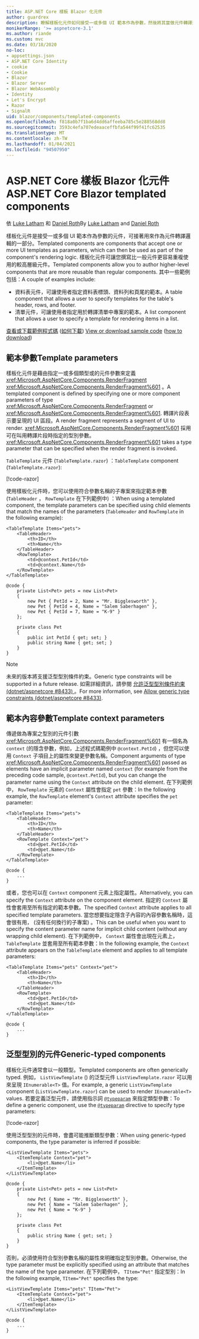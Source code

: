 ```yaml
---
title: ASP.NET Core 樣板 Blazor 化元件
author: guardrex
description: 瞭解樣板化元件如何接受一或多個 UI 範本作為參數，然後將其當做元件轉譯邏輯的一部分來使用。
monikerRange: '>= aspnetcore-3.1'
ms.author: riande
ms.custom: mvc
ms.date: 03/18/2020
no-loc:
- appsettings.json
- ASP.NET Core Identity
- cookie
- Cookie
- Blazor
- Blazor Server
- Blazor WebAssembly
- Identity
- Let's Encrypt
- Razor
- SignalR
uid: blazor/components/templated-components
ms.openlocfilehash: f818a0b7f1ba6d4dd6affeeba785c5e288568dd8
ms.sourcegitcommit: 3593c4efa707edeaaceffbfa544f99f41fc62535
ms.translationtype: MT
ms.contentlocale: zh-TW
ms.lasthandoff: 01/04/2021
ms.locfileid: "94507950"
---
```

# <a name="aspnet-core-no-locblazor-templated-components"></a><span data-ttu-id="79c01-103">ASP.NET Core 樣板 Blazor 化元件</span><span class="sxs-lookup"><span data-stu-id="79c01-103">ASP.NET Core Blazor templated components</span></span>

<span data-ttu-id="79c01-104">依 [Luke Latham](https://github.com/guardrex) 和 [Daniel Roth](https://github.com/danroth27)</span><span class="sxs-lookup"><span data-stu-id="79c01-104">By [Luke Latham](https://github.com/guardrex) and [Daniel Roth](https://github.com/danroth27)</span></span>

<span data-ttu-id="79c01-105">樣板化元件是接受一或多個 UI 範本作為參數的元件，可接著用來作為元件轉譯邏輯的一部分。</span><span class="sxs-lookup"><span data-stu-id="79c01-105">Templated components are components that accept one or more UI templates as parameters, which can then be used as part of the component's rendering logic.</span></span> <span data-ttu-id="79c01-106">樣板化元件可讓您撰寫比一般元件更容易重複使用的較高層級元件。</span><span class="sxs-lookup"><span data-stu-id="79c01-106">Templated components allow you to author higher-level components that are more reusable than regular components.</span></span> <span data-ttu-id="79c01-107">其中一些範例包括：</span><span class="sxs-lookup"><span data-stu-id="79c01-107">A couple of examples include:</span></span>

* <span data-ttu-id="79c01-108">資料表元件，可讓使用者指定資料表標頭、資料列和頁尾的範本。</span><span class="sxs-lookup"><span data-stu-id="79c01-108">A table component that allows a user to specify templates for the table's header, rows, and footer.</span></span>
* <span data-ttu-id="79c01-109">清單元件，可讓使用者指定用於轉譯清單中專案的範本。</span><span class="sxs-lookup"><span data-stu-id="79c01-109">A list component that allows a user to specify a template for rendering items in a list.</span></span>

<span data-ttu-id="79c01-110">[查看或下載範例程式碼](https://github.com/dotnet/AspNetCore.Docs/tree/master/aspnetcore/blazor/common/samples/) ([如何下載](xref:index#how-to-download-a-sample)) </span><span class="sxs-lookup"><span data-stu-id="79c01-110">[View or download sample code](https://github.com/dotnet/AspNetCore.Docs/tree/master/aspnetcore/blazor/common/samples/) ([how to download](xref:index#how-to-download-a-sample))</span></span>

## <a name="template-parameters"></a><span data-ttu-id="79c01-111">範本參數</span><span class="sxs-lookup"><span data-stu-id="79c01-111">Template parameters</span></span>

<span data-ttu-id="79c01-112">樣板化元件是藉由指定一或多個類型或的元件參數來定義 <xref:Microsoft.AspNetCore.Components.RenderFragment> <xref:Microsoft.AspNetCore.Components.RenderFragment%601> 。</span><span class="sxs-lookup"><span data-stu-id="79c01-112">A templated component is defined by specifying one or more component parameters of type <xref:Microsoft.AspNetCore.Components.RenderFragment> or <xref:Microsoft.AspNetCore.Components.RenderFragment%601>.</span></span> <span data-ttu-id="79c01-113">轉譯片段表示要呈現的 UI 區段。</span><span class="sxs-lookup"><span data-stu-id="79c01-113">A render fragment represents a segment of UI to render.</span></span> <span data-ttu-id="79c01-114"><xref:Microsoft.AspNetCore.Components.RenderFragment%601> 採用可在叫用轉譯片段時指定的型別參數。</span><span class="sxs-lookup"><span data-stu-id="79c01-114"><xref:Microsoft.AspNetCore.Components.RenderFragment%601> takes a type parameter that can be specified when the render fragment is invoked.</span></span>

<span data-ttu-id="79c01-115">`TableTemplate` 元件 (`TableTemplate.razor`) ：</span><span class="sxs-lookup"><span data-stu-id="79c01-115">`TableTemplate` component (`TableTemplate.razor`):</span></span>

[!code-razor[](../common/samples/5.x/BlazorWebAssemblySample/Components/TableTemplate.razor)]

<span data-ttu-id="79c01-116">使用樣板化元件時，您可以使用符合參數名稱的子專案來指定範本參數 (`TableHeader` ， `RowTemplate` 在下列範例中) ：</span><span class="sxs-lookup"><span data-stu-id="79c01-116">When using a templated component, the template parameters can be specified using child elements that match the names of the parameters (`TableHeader` and `RowTemplate` in the following example):</span></span>

```razor
<TableTemplate Items="pets">
    <TableHeader>
        <th>ID</th>
        <th>Name</th>
    </TableHeader>
    <RowTemplate>
        <td>@context.PetId</td>
        <td>@context.Name</td>
    </RowTemplate>
</TableTemplate>

@code {
    private List<Pet> pets = new List<Pet>
    {
        new Pet { PetId = 2, Name = "Mr. Bigglesworth" },
        new Pet { PetId = 4, Name = "Salem Saberhagen" },
        new Pet { PetId = 7, Name = "K-9" }
    };

    private class Pet
    {
        public int PetId { get; set; }
        public string Name { get; set; }
    }
}
```

> [!NOTE]
> <span data-ttu-id="79c01-117">未來的版本將支援泛型型別條件約束。</span><span class="sxs-lookup"><span data-stu-id="79c01-117">Generic type constraints will be supported in a future release.</span></span> <span data-ttu-id="79c01-118">如需詳細資訊，請參閱 [允許泛型型別條件約束 (dotnet/aspnetcore #8433) ](https://github.com/dotnet/aspnetcore/issues/8433)。</span><span class="sxs-lookup"><span data-stu-id="79c01-118">For more information, see [Allow generic type constraints (dotnet/aspnetcore #8433)](https://github.com/dotnet/aspnetcore/issues/8433).</span></span>

## <a name="template-context-parameters"></a><span data-ttu-id="79c01-119">範本內容參數</span><span class="sxs-lookup"><span data-stu-id="79c01-119">Template context parameters</span></span>

<span data-ttu-id="79c01-120">傳遞做為專案之型別的元件引數 <xref:Microsoft.AspNetCore.Components.RenderFragment%601> 有一個名為 `context` (的隱含參數，例如，上述程式碼範例中 `@context.PetId`) ，但您可以使用 `Context` 子項目上的屬性來變更參數名稱。</span><span class="sxs-lookup"><span data-stu-id="79c01-120">Component arguments of type <xref:Microsoft.AspNetCore.Components.RenderFragment%601> passed as elements have an implicit parameter named `context` (for example from the preceding code sample, `@context.PetId`), but you can change the parameter name using the `Context` attribute on the child element.</span></span> <span data-ttu-id="79c01-121">在下列範例中， `RowTemplate` 元素的 `Context` 屬性會指定 `pet` 參數：</span><span class="sxs-lookup"><span data-stu-id="79c01-121">In the following example, the `RowTemplate` element's `Context` attribute specifies the `pet` parameter:</span></span>

```razor
<TableTemplate Items="pets">
    <TableHeader>
        <th>ID</th>
        <th>Name</th>
    </TableHeader>
    <RowTemplate Context="pet">
        <td>@pet.PetId</td>
        <td>@pet.Name</td>
    </RowTemplate>
</TableTemplate>

@code {
    ...
}
```

<span data-ttu-id="79c01-122">或者，您也可以在 `Context` component 元素上指定屬性。</span><span class="sxs-lookup"><span data-stu-id="79c01-122">Alternatively, you can specify the `Context` attribute on the component element.</span></span> <span data-ttu-id="79c01-123">指定的 `Context` 屬性會套用至所有指定的範本參數。</span><span class="sxs-lookup"><span data-stu-id="79c01-123">The specified `Context` attribute applies to all specified template parameters.</span></span> <span data-ttu-id="79c01-124">當您想要指定隱含子內容的內容參數名稱時，這會很有用， (沒有任何換行的子專案) 。</span><span class="sxs-lookup"><span data-stu-id="79c01-124">This can be useful when you want to specify the content parameter name for implicit child content (without any wrapping child element).</span></span> <span data-ttu-id="79c01-125">在下列範例中， `Context` 屬性會出現在元素上， `TableTemplate` 並套用至所有範本參數：</span><span class="sxs-lookup"><span data-stu-id="79c01-125">In the following example, the `Context` attribute appears on the `TableTemplate` element and applies to all template parameters:</span></span>

```razor
<TableTemplate Items="pets" Context="pet">
    <TableHeader>
        <th>ID</th>
        <th>Name</th>
    </TableHeader>
    <RowTemplate>
        <td>@pet.PetId</td>
        <td>@pet.Name</td>
    </RowTemplate>
</TableTemplate>

@code {
    ...
}
```

## <a name="generic-typed-components"></a><span data-ttu-id="79c01-126">泛型型別的元件</span><span class="sxs-lookup"><span data-stu-id="79c01-126">Generic-typed components</span></span>

<span data-ttu-id="79c01-127">樣板化元件通常會以一般類型。</span><span class="sxs-lookup"><span data-stu-id="79c01-127">Templated components are often generically typed.</span></span> <span data-ttu-id="79c01-128">例如， `ListViewTemplate` () 的泛型元件 `ListViewTemplate.razor` 可以用來呈現 `IEnumerable<T>` 值。</span><span class="sxs-lookup"><span data-stu-id="79c01-128">For example, a generic `ListViewTemplate` component (`ListViewTemplate.razor`) can be used to render `IEnumerable<T>` values.</span></span> <span data-ttu-id="79c01-129">若要定義泛型元件，請使用指示詞 [`@typeparam`](xref:mvc/views/razor#typeparam) 來指定類型參數：</span><span class="sxs-lookup"><span data-stu-id="79c01-129">To define a generic component, use the [`@typeparam`](xref:mvc/views/razor#typeparam) directive to specify type parameters:</span></span>

[!code-razor[](../common/samples/5.x/BlazorWebAssemblySample/Components/ListViewTemplate.razor)]

<span data-ttu-id="79c01-130">使用泛型型別的元件時，會盡可能推斷類型參數：</span><span class="sxs-lookup"><span data-stu-id="79c01-130">When using generic-typed components, the type parameter is inferred if possible:</span></span>

```razor
<ListViewTemplate Items="pets">
    <ItemTemplate Context="pet">
        <li>@pet.Name</li>
    </ItemTemplate>
</ListViewTemplate>

@code {
    private List<Pet> pets = new List<Pet>
    {
        new Pet { Name = "Mr. Bigglesworth" },
        new Pet { Name = "Salem Saberhagen" },
        new Pet { Name = "K-9" }
    };

    private class Pet
    {
        public string Name { get; set; }
    }
}
```

<span data-ttu-id="79c01-131">否則，必須使用符合型別參數名稱的屬性來明確指定型別參數。</span><span class="sxs-lookup"><span data-stu-id="79c01-131">Otherwise, the type parameter must be explicitly specified using an attribute that matches the name of the type parameter.</span></span> <span data-ttu-id="79c01-132">在下列範例中， `TItem="Pet"` 指定型別：</span><span class="sxs-lookup"><span data-stu-id="79c01-132">In the following example, `TItem="Pet"` specifies the type:</span></span>

```razor
<ListViewTemplate Items="pets" TItem="Pet">
    <ItemTemplate Context="pet">
        <li>@pet.Name</li>
    </ItemTemplate>
</ListViewTemplate>

@code {
    ...
}
```
